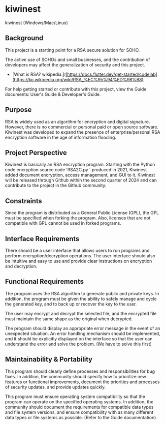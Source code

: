 # kiwinest

kiwinest (Windows/Mac/Linux)

## Background

This project is a starting point for a RSA secure solution for SOHO.

The active use of SOHOs and small businesses, and the contribution of developers may affect the generalization of security and this project.

- [What is RSA? wikipedia:]([https://docs.flutter.dev/get-started/codelab](https://ko.wikipedia.org/wiki/RSA_%EC%95%94%ED%98%B8)

For help getting started or contribute with this project, view the Guide documents: User's Guide & Developer's Guide.

## Purpose

RSA is widely used as an algorithm for encryption and digital signature. However, there is no commercial or personal paid or open source software. Kiwinest was developed to expand the presence of enterprise/personal RSA encryption software in the age of information flooding.

## Project Perspective

Kiwinest is basically an RSA encryption program. Starting with the Python code encryption source code 'RSA2C.py ' produced in 2021, Kiwinest added document encryption, access management, and GUI to it. Kiwinest will be released through Github within the second quarter of 2024 and can contribute to the project in the Github community.

## Constraints

Since the program is distributed as a General Public License (GPL), the GPL must be specified when forking the program. Also, licenses that are not compatible with GPL cannot be used in forked programs.

## Interface Requirements

There should be a user interface that allows users to run programs and perform encryption/decryption operations. The user interface should also be intuitive and easy to use and provide clear instructions on encryption and decryption.

## Functional Requirements

The program uses the RSA algorithm to generate public and private keys. In addition, the program must be given the ability to safely manage and cycle the generated key, and to back up or recover the key to the user.

The user may encrypt and decrypt the selected file, and the encrypted file must maintain the same shape as the original when decrypted.

The program should display an appropriate error message in the event of an unexpected situation. An error handling mechanism should be implemented, and it should be explicitly displayed on the interface so that the user can understand the error and solve the problem. (We have to solve this first)

## Maintainability & Portability

This program should clearly define processes and responsibilities for bug fixes. In addition, the community should specify how to prioritize new features or functional improvements, document the priorities and processes of security updates, and provide updates quickly.

This program must ensure operating system compatibility so that the program can operate on the specified operating systems. In addition, the community should document the requirements for compatible data types and file system versions, and ensure compatibility with as many different data types or file systems as possible. (Refer to the Guide documentation)

